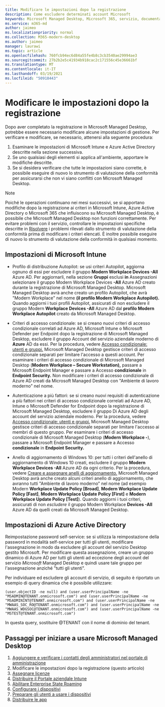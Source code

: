 ```yaml
---
title: Modificare le impostazioni dopo la registrazione
description: Come escludere determinati account Microsoft
keywords: Microsoft Managed Desktop, Microsoft 365, servizio, documentazione
ms.service: m365-md
author: jaimeo
ms.localizationpriority: normal
ms.collection: M365-modern-desktop
ms.author: jaimeo
manager: laurawi
ms.topic: article
ms.openlocfilehash: 760fcb94ec6d84a55fe4b8c3cb3540ae29994ae3
ms.sourcegitcommit: 27b2b2e5c41934b918cac2c171556c45e36661bf
ms.translationtype: MT
ms.contentlocale: it-IT
ms.lasthandoff: 03/19/2021
ms.locfileid: "50918443"
---
```

# <a name="adjust-settings-after-enrollment"></a>Modificare le impostazioni dopo la registrazione

Dopo aver completato la registrazione in Microsoft Managed Desktop, potrebbe essere necessario modificare alcune impostazioni di gestione. Per verificare e modificare, se necessario, attenersi alla seguente procedura:

1. Esaminare le impostazioni di Microsoft Intune e Azure Active Directory descritte nella sezione successiva.
2. Se uno qualsiasi degli elementi si applica all'ambiente, apportare le modifiche descritte.
3. Se si desidera verificare che tutte le impostazioni siano [](https://aka.ms/mmdart) corrette, è possibile eseguire di nuovo lo strumento di valutazione della conformità per assicurarsi che non vi siano conflitti con Microsoft Managed Desktop.

> [!NOTE]
> Poiché le operazioni continuano nei mesi successivi, se si apportano modifiche dopo la registrazione ai criteri in Microsoft Intune, Azure Active Directory o Microsoft 365 che influiscono su Microsoft Managed Desktop, è possibile che Microsoft Managed Desktop non funzioni correttamente. Per evitare problemi con il servizio, controllare le impostazioni specifiche descritte in [Risolvere](../get-ready/readiness-assessment-fix.md) i problemi rilevati dallo strumento di valutazione della conformità prima di modificare i criteri elencati. È inoltre possibile eseguire di nuovo lo strumento di valutazione della conformità in qualsiasi momento.


## <a name="microsoft-intune-settings"></a>Impostazioni di Microsoft Intune

- Profilo di distribuzione Autopilot: se usi criteri Autopilot, aggiorna ognuno di essi per escludere il gruppo **Modern Workplace Devices -All** Azure AD. Per aggiornarli, nella sezione **Gruppi** esclusi **in** Assegnazioni selezionare il gruppo Modern Workplace Devices **-All** Azure AD creato durante la registrazione di Microsoft Managed Desktop. Microsoft Managed Desktop avrà anche creato un profilo Autopilot, che avrà "Modern Workplace" nel nome **(il profilo Modern Workplace Autopilot).** Quando aggiorni i tuoi profili Autopilot, assicurati di non escludere il gruppo Modern **Workplace Devices -All** Azure AD dal **profilo Modern Workplace Autopilot** creato da Microsoft Managed Desktop. 

- Criteri di accesso condizionale: se si creano nuovi criteri di accesso condizionale correlati ad Azure AD, Microsoft Intune o Microsoft Defender per Endpoint dopo la registrazione di Microsoft Managed Desktop, escludere il gruppo Account del servizio aziendale moderno di **Azure** AD da essi. Per la procedura, vedere [Accesso condizionale: utenti e gruppi.](/azure/active-directory/conditional-access/concept-conditional-access-users-groups) Microsoft Managed Desktop gestisce criteri di accesso condizionale separati per limitare l'accesso a questi account. Per esaminare i criteri di accesso condizionale di Microsoft Managed Desktop (**Modern Workplace – Secure Workstation),** passare a Microsoft Endpoint Manager e passare a Accesso **condizionale** in **Endpoint Security.** Non modificare i criteri di accesso condizionale di Azure AD creati da Microsoft Managed Desktop con "Ambiente di lavoro moderno" nel nome.

- Autenticazione a più fattori: se si creano nuovi requisiti di autenticazione a più fattori nei criteri di accesso condizionale  correlati ad Azure AD, Intune o Microsoft Defender for Endpoint dopo la registrazione di Microsoft Managed Desktop, escludere il gruppo Di Azure AD degli account del servizio aziendale moderno. Per la procedura, vedere [Accesso condizionale: utenti e gruppi.](/azure/active-directory/conditional-access/concept-conditional-access-users-groups) Microsoft Managed Desktop gestisce criteri di accesso condizionale separati per limitare l'accesso ai membri di questo gruppo. Per esaminare i criteri di accesso condizionale di Microsoft Managed Desktop (**Modern Workplace -**), passare a Microsoft Endpoint Manager e passare a Accesso **condizionale** in **Endpoint Security.** 

- Anello di aggiornamento di Windows 10: per tutti i criteri dell'anello di aggiornamento di Windows 10 creati, escludere il gruppo **Modern Workplace Devices -All** Azure AD da ogni criterio. Per la procedura, vedere [Creare e assegnare anelli di aggiornamento.](/mem/intune/protect/windows-10-update-rings#create-and-assign-update-rings) Microsoft Managed Desktop avrà anche creato alcuni criteri anello di aggiornamento, che avranno tutti "Ambiente di lavoro moderno" nel nome (ad esempio Modern **Workplace Update Policy [Broad]**, **Modern Workplace Update Policy [Fast]**, **Modern Workplace Update Policy [First]** e **Modern Workplace Update Policy [Test]**). Quando aggiorni i tuoi criteri, assicurati di non *escludere* il gruppo Modern Workplace **Devices -All** Azure AD da quelli creati da Microsoft Managed Desktop.


## <a name="azure-active-directory-settings"></a>Impostazioni di Azure Active Directory

Reimpostazione password self-service: se si utilizza la reimpostazione della password in modalità self-service per tutti gli utenti, modificare l'assegnazione in modo da escludere gli account del servizio Desktop gestito Microsoft. Per modificare questa assegnazione, creare un gruppo dinamico di Azure AD per tutti gli utenti ad eccezione degli account del servizio *Microsoft* Managed Desktop e quindi usare tale gruppo per l'assegnazione anziché "tutti gli utenti".

Per individuare ed escludere gli account di servizio, di seguito è riportato un esempio di query dinamica che è possibile utilizzare:

```Console
(user.objectID -ne null) and (user.userPrincipalName -ne "MSADMIN@TENANT.onmicrosoft.com") and (user.userPrincipalName -ne "MSADMININT@TENANT.onmicrosoft.com") and (user.userPrincipalName -ne "MWAAS_SOC_RO@TENANT.onmicrosoft.com") and (user.userPrincipalName -ne "MWAAS_WDGSOC@TENANT.onmicrosoft.com") and (user.userPrincipalName -ne "MSTEST@TENANT.onmicrosoft.com")
```

In questa query, sostituire @TENANT con il nome di dominio del tenant.



## <a name="steps-to-get-started-with-microsoft-managed-desktop"></a>Passaggi per iniziare a usare Microsoft Managed Desktop

1. [Aggiungere e verificare i contatti degli amministratori nel portale di amministrazione](add-admin-contacts.md)
2. Modificare le impostazioni dopo la registrazione (questo articolo)
3. [Assegnare licenze](assign-licenses.md)
4. [Distribuire il Portale aziendale Intune](company-portal.md)
5. [Abilitare Enterprise State Roaming](enterprise-state-roaming.md)
6. [Configurare i dispositivi](set-up-devices.md)
7. [Preparare gli utenti a usare i dispositivi](get-started-devices.md)
8. [Distribuire le app](deploy-apps.md)